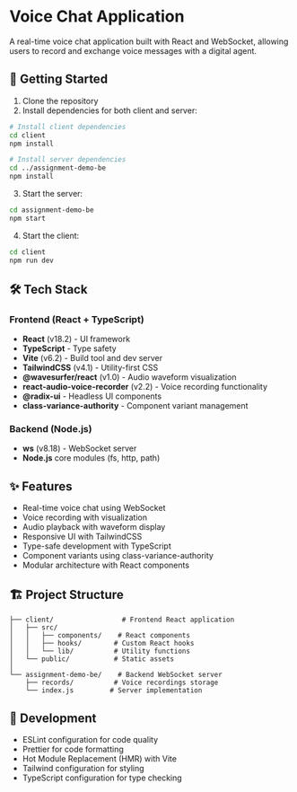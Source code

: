# Voice Chat Application

A real-time voice chat application built with React and WebSocket, allowing users to record and exchange voice messages with a digital agent.

## 🚀 Getting Started

1. Clone the repository
2. Install dependencies for both client and server:

```bash
# Install client dependencies
cd client
npm install

# Install server dependencies
cd ../assignment-demo-be
npm install
```

3. Start the server:

```bash
cd assignment-demo-be
npm start
```

4. Start the client:

```bash
cd client
npm run dev
```

## 🛠 Tech Stack

### Frontend (React + TypeScript)

- **React** (v18.2) - UI framework
- **TypeScript** - Type safety
- **Vite** (v6.2) - Build tool and dev server
- **TailwindCSS** (v4.1) - Utility-first CSS
- **@wavesurfer/react** (v1.0) - Audio waveform visualization
- **react-audio-voice-recorder** (v2.2) - Voice recording functionality
- **@radix-ui** - Headless UI components
- **class-variance-authority** - Component variant management

### Backend (Node.js)

- **ws** (v8.18) - WebSocket server
- **Node.js** core modules (fs, http, path)

## ✨ Features

- Real-time voice chat using WebSocket
- Voice recording with visualization
- Audio playback with waveform display
- Responsive UI with TailwindCSS
- Type-safe development with TypeScript
- Component variants using class-variance-authority
- Modular architecture with React components

## 🏗 Project Structure

```
├── client/                 # Frontend React application
│   ├── src/
│   │   ├── components/    # React components
│   │   ├── hooks/        # Custom React hooks
│   │   └── lib/          # Utility functions
│   └── public/           # Static assets
│
└── assignment-demo-be/    # Backend WebSocket server
    ├── records/          # Voice recordings storage
    └── index.js         # Server implementation
```

## 🔧 Development

- ESLint configuration for code quality
- Prettier for code formatting
- Hot Module Replacement (HMR) with Vite
- Tailwind configuration for styling
- TypeScript configuration for type checking

